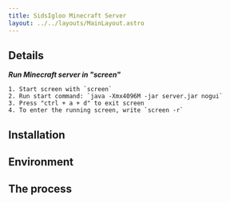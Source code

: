 ```yaml
---
title: SidsIgloo Minecraft Server
layout: ../../layouts/MainLayout.astro
---
```


## Details

***Run Minecraft server in "screen"***
```
1. Start screen with `screen`
2. Run start command: `java -Xmx4096M -jar server.jar nogui`
3. Press "ctrl + a + d" to exit screen
4. To enter the running screen, write `screen -r`
```

## Installation

## Environment

## The process